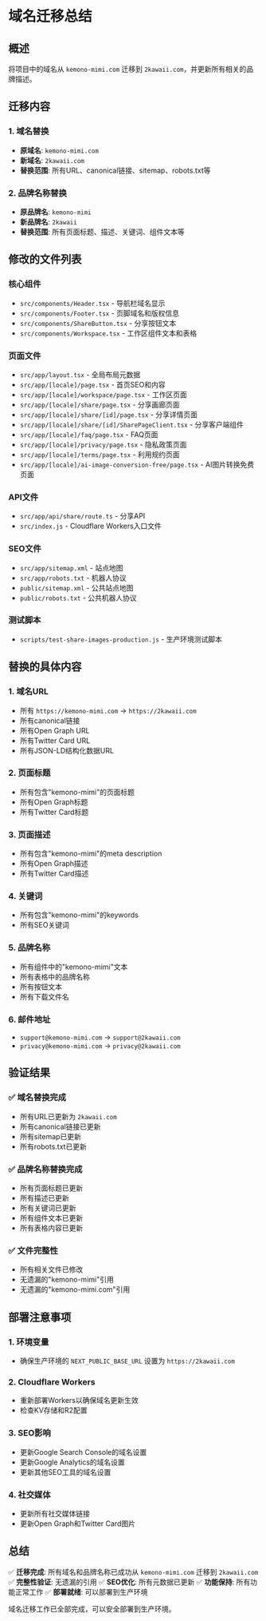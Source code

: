 # 域名迁移总结

## 概述
将项目中的域名从 `kemono-mimi.com` 迁移到 `2kawaii.com`，并更新所有相关的品牌描述。

## 迁移内容

### 1. 域名替换
- **原域名**: `kemono-mimi.com`
- **新域名**: `2kawaii.com`
- **替换范围**: 所有URL、canonical链接、sitemap、robots.txt等

### 2. 品牌名称替换
- **原品牌名**: `kemono-mimi`
- **新品牌名**: `2kawaii`
- **替换范围**: 所有页面标题、描述、关键词、组件文本等

## 修改的文件列表

### 核心组件
- `src/components/Header.tsx` - 导航栏域名显示
- `src/components/Footer.tsx` - 页脚域名和版权信息
- `src/components/ShareButton.tsx` - 分享按钮文本
- `src/components/Workspace.tsx` - 工作区组件文本和表格

### 页面文件
- `src/app/layout.tsx` - 全局布局元数据
- `src/app/[locale]/page.tsx` - 首页SEO和内容
- `src/app/[locale]/workspace/page.tsx` - 工作区页面
- `src/app/[locale]/share/page.tsx` - 分享画廊页面
- `src/app/[locale]/share/[id]/page.tsx` - 分享详情页面
- `src/app/[locale]/share/[id]/SharePageClient.tsx` - 分享客户端组件
- `src/app/[locale]/faq/page.tsx` - FAQ页面
- `src/app/[locale]/privacy/page.tsx` - 隐私政策页面
- `src/app/[locale]/terms/page.tsx` - 利用规约页面
- `src/app/[locale]/ai-image-conversion-free/page.tsx` - AI图片转换免费页面

### API文件
- `src/app/api/share/route.ts` - 分享API
- `src/index.js` - Cloudflare Workers入口文件

### SEO文件
- `src/app/sitemap.xml` - 站点地图
- `src/app/robots.txt` - 机器人协议
- `public/sitemap.xml` - 公共站点地图
- `public/robots.txt` - 公共机器人协议

### 测试脚本
- `scripts/test-share-images-production.js` - 生产环境测试脚本

## 替换的具体内容

### 1. 域名URL
- 所有 `https://kemono-mimi.com` → `https://2kawaii.com`
- 所有canonical链接
- 所有Open Graph URL
- 所有Twitter Card URL
- 所有JSON-LD结构化数据URL

### 2. 页面标题
- 所有包含"kemono-mimi"的页面标题
- 所有Open Graph标题
- 所有Twitter Card标题

### 3. 页面描述
- 所有包含"kemono-mimi"的meta description
- 所有Open Graph描述
- 所有Twitter Card描述

### 4. 关键词
- 所有包含"kemono-mimi"的keywords
- 所有SEO关键词

### 5. 品牌名称
- 所有组件中的"kemono-mimi"文本
- 所有表格中的品牌名称
- 所有按钮文本
- 所有下载文件名

### 6. 邮件地址
- `support@kemono-mimi.com` → `support@2kawaii.com`
- `privacy@kemono-mimi.com` → `privacy@2kawaii.com`

## 验证结果

### ✅ 域名替换完成
- 所有URL已更新为 `2kawaii.com`
- 所有canonical链接已更新
- 所有sitemap已更新
- 所有robots.txt已更新

### ✅ 品牌名称替换完成
- 所有页面标题已更新
- 所有描述已更新
- 所有关键词已更新
- 所有组件文本已更新
- 所有表格内容已更新

### ✅ 文件完整性
- 所有相关文件已修改
- 无遗漏的"kemono-mimi"引用
- 无遗漏的"kemono-mimi.com"引用

## 部署注意事项

### 1. 环境变量
- 确保生产环境的 `NEXT_PUBLIC_BASE_URL` 设置为 `https://2kawaii.com`

### 2. Cloudflare Workers
- 重新部署Workers以确保域名更新生效
- 检查KV存储和R2配置

### 3. SEO影响
- 更新Google Search Console的域名设置
- 更新Google Analytics的域名设置
- 更新其他SEO工具的域名设置

### 4. 社交媒体
- 更新所有社交媒体链接
- 更新Open Graph和Twitter Card图片

## 总结

✅ **迁移完成**: 所有域名和品牌名称已成功从 `kemono-mimi.com` 迁移到 `2kawaii.com`
✅ **完整性验证**: 无遗漏的引用
✅ **SEO优化**: 所有元数据已更新
✅ **功能保持**: 所有功能正常工作
✅ **部署就绪**: 可以部署到生产环境

域名迁移工作已全部完成，可以安全部署到生产环境。 